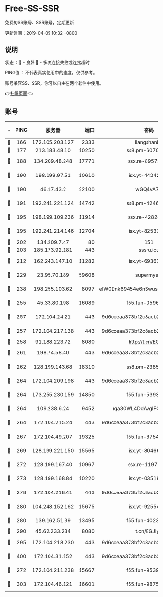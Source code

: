 # Free-SS-SSR

免费的SS账号、SSR账号，定期更新

更新时间：2019-04-05 10:32 +0800

## 说明

状态     ：🙂 - 良好 🙁 - 多次连接失败或连接超时

PING值   ：不代表真实使用中的速度，仅供参考。

账号兼容SS、SSR，你可以自由在两个软件中使用。

👉[扫码页面](https://liesauer.github.io/Free-SS-SSR/)👈

## 账号

|-|PING|服务器|端口|密码|加密方式|区域|
|:----:|:----:|:-----:|-----:|:----:|:----:|:----:|
|🙂|166|172.105.203.127|2333|liangshanbo|chacha20|JP|
|🙂|177|213.183.48.10|10250|ss8.pm-60707476|rc4-md5|RU|
|🙂|188|134.209.48.248|17771|ssx.re-89572138|aes-256-cfb|US|
|🙂|190|198.199.97.51|10610|isx.yt-44242885|aes-256-cfb|US|
|🙂|190|46.17.43.2|22100|wGQ4vA7D|aes-256-gcm|RU|
|🙂|191|192.241.221.124|14742|ss8.pm-42467261|aes-256-cfb|US|
|🙂|195|198.199.109.236|11914|ssx.re-42824797|aes-256-cfb|US|
|🙂|195|192.241.214.146|12704|isx.yt-82537234|aes-256-cfb|US|
|🙂|202|134.209.7.47|80|151|chacha20|US|
|🙂|203|185.173.92.181|443|sssru.icu|rc4-md5|RU|
|🙂|212|162.243.147.10|11282|isx.yt-69367620|aes-256-cfb|US|
|🙂|229|23.95.70.189|59608|supermyssr|chacha20-ietf|US|
|🙂|238|198.255.103.62|8097|eIW0Dnk69454e6nSwuspv9DmS201tQ0D|aes-256-cfb|US|
|🙂|255|45.33.80.198|16089|f55.fun-05960276|aes-256-cfb|US|
|🙂|257|172.104.24.21|443|9d6cceaa373bf2c8acb22e60b6a58be6|aes-256-cfb|US|
|🙂|257|172.104.217.138|443|9d6cceaa373bf2c8acb22e60b6a58be6|aes-256-cfb|US|
|🙂|258|91.188.223.72|8080|http://t.cn/EGJIyrl|rc4-md5|RU|
|🙂|261|198.74.58.40|443|9d6cceaa373bf2c8acb22e60b6a58be6|aes-256-cfb|US|
|🙂|262|128.199.143.68|18310|ss8.pm-23855418|aes-256-cfb|SG|
|🙂|264|172.104.209.198|443|9d6cceaa373bf2c8acb22e60b6a58be6|aes-256-cfb|US|
|🙂|264|173.255.230.159|14850|f55.fun-53932757|aes-256-cfb|US|
|🙂|264|109.238.6.24|9452|rqa30WL4DdAvgIFG6Fs3znzTa|aes-256-cfb|FR|
|🙂|264|172.104.215.24|443|9d6cceaa373bf2c8acb22e60b6a58be6|aes-256-cfb|US|
|🙂|267|172.104.49.207|19325|f55.fun-67542122|aes-256-cfb|SG|
|🙂|269|128.199.221.150|15565|isx.yt-80466912|aes-256-cfb|SG|
|🙂|272|128.199.167.40|10967|ssx.re-11977047|aes-256-cfb|SG|
|🙂|273|128.199.168.84|10220|isx.yt-03519037|aes-256-cfb|SG|
|🙂|278|172.104.218.41|443|9d6cceaa373bf2c8acb22e60b6a58be6|aes-256-cfb|US|
|🙂|280|104.248.152.162|15675|isx.yt-92554482|aes-256-cfb|SG|
|🙂|280|139.162.51.39|13495|f55.fun-40234705|aes-256-cfb|SG|
|🙂|290|45.62.233.234|8080|t.cn/EGJIyrl|rc4-md5|CA|
|🙂|295|172.104.218.230|443|9d6cceaa373bf2c8acb22e60b6a58be6|aes-256-cfb|US|
|🙂|400|172.104.31.152|443|9d6cceaa373bf2c8acb22e60b6a58be6|aes-256-cfb|US|
|🙂|272|172.104.211.238|15667|f55.fun-95394405|aes-256-cfb|US|
|🙂|303|172.104.46.121|16601|f55.fun-98755014|aes-256-cfb|SG|
